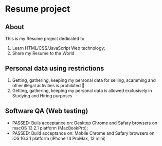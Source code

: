 # Resume project

## About
This is my Resume project dedicated to:
1. Learn HTML/CSS/JavaScript Web technology;
2. Share my Resume to the World

## Personal data using restrictions
1. Getting, gathering, keeping my personal data for selling, scamming and other illegal activities is prohibited 🚫 
2. Getting, gathering, keeping my personal data is allowed exclusively in Studying and Hiring purposes 

## Software QA (Web testing)
- PASSED: Buils acceptance on: Desktop Chrome and Safary browsers on macOS 13.2.1 platform (MacBookPro);
- PASSED: Build acceptance on: Mobile Chrome and Safary browsers on iOS 16.3.1 platform (iPhone 14 ProMax, 12 mini)
